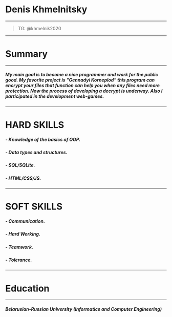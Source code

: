 # Denis Khmelnitsky

------------


> TG: @khmelnik2020

------------
# Summary

------------


##### My main goal is to become a nice programmer and work for the public good. My favorite project is "Gennadyi Korneplod" this program can encrypt your files that function can help you when any files need more protection. Now the process of developing a decrypt is underway. Also I participated in the development web-games.
------------
# HARD SKILLS
#####  - Knowledge of the basics of OOP.
##### - Data types and structures.
##### - SQL/SQLite.
##### - HTML/CSS/JS.

------------
# SOFT SKILLS
#####  - Communication.
##### - Hard Working.
##### - Teamwork.
##### - Tolerance.

------------
# Education

------------
##### Belarusian-Russian University (Informatics and Computer Engineering)
